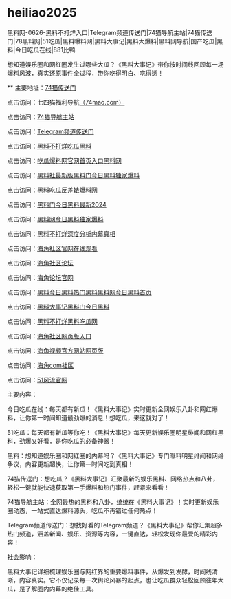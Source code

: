 # heiliao2025
黑料网-0626-黑料不打烊入口|Telegram频道传送门|74猫导航主站|74猫传送门|78黑料网|51吃瓜|黑料曝料网|黑料大事记|黑料大爆料|黑料网导航|国产吃瓜|黑料|今日吃瓜在线|881比鸭

想知道娱乐圈和网红圈发生过哪些大瓜？《黑料大事记》带你按时间线回顾每一场爆料风波，真实还原事件全过程，带你吃得明白、吃得透！

** 主要地址：<a href="https://74mao.com/">74猫传送门</a>

点击访问：七四猫福利导航<a href="https://74mao.com/">（74mao.com）</a>

点击访问：<a href="https://74mao.com/">74猫导航主站</a>

点击访问：<a href="https://74mao.com/">Telegram频道传送门</a>

点击访问：<a href="https://heiliao476.pages.dev/">黑料不打烊吃瓜黑料</a>

点击访问：<a href="https://heiliao738.pages.dev/">吃瓜爆料网官网首页入口黑料网</a>

点击访问：<a href="https://heiliao4876.pages.dev/">黑料社最新版黑料门今日黑料独家爆料</a>

点击访问：<a href="https://heiliao823.pages.dev/">黑料吃瓜反差婊爆料网</a>

点击访问：<a href="https://heiliao785.pages.dev/">黑料门今日黑料最新2024</a>

点击访问：<a href="https://heiliao485.pages.dev/">黑料网今日黑料独家爆料</a>

点击访问：<a href="https://heiliao829.pages.dev/">黑料不打烊深度分析内幕真相</a>

点击访问：<a href="https://hj-538.pages.dev/">海角社区官网在线观看</a>

点击访问：<a href="https://hj-540.pages.dev/">海角社区论坛</a>

点击访问：<a href="https://hj-554.pages.dev/">海角论坛官网</a>

点击访问：<a href="https://heiliao828.pages.dev/">黑料今日黑料热门黑料黑料网今日黑料首页</a>

点击访问：<a href="https://heiliao291.pages.dev/">黑料大事记黑料门今日黑料</a>

点击访问：<a href="https://heiliao283.pages.dev/">黑料不打烊黑料吃瓜网</a>

点击访问：<a href="https://hj-528.pages.dev/">海角社区网页版入口</a>

点击访问：<a href="https://hj-525.pages.dev/">海角视频官方网站网页版</a>

点击访问：<a href="https://hj-524.pages.dev/">海角com社区</a>

点击访问：<a href="https://hj-520.pages.dev/">51风流官网</a>

主要内容：

今日吃瓜在线：每天都有新瓜！《黑料大事记》实时更新全网娱乐八卦和网红爆料，让你第一时间知道最劲爆的消息！想吃瓜，来这就对了！

51吃瓜：每天都有新瓜等你吃！《黑料大事记》每天更新娱乐圈明星绯闻和网红黑料，劲爆又好看，是你吃瓜的必备神器！

黑料：想知道娱乐圈和网红圈的内幕吗？《黑料大事记》专门曝料明星绯闻和网络争议，内容更新超快，让你第一时间吃到真相！

74猫传送门：想吃瓜？《黑料大事记》汇聚最新的娱乐黑料、网络热点和八卦，轻松一键就能快速获取第一手爆料和热门事件，赶紧来看看！

74猫导航主站：全网最热的黑料和八卦，统统在《黑料大事记》！实时更新娱乐圈动态，一站式直达爆料源头，吃瓜不再错过任何热点！

Telegram频道传送门：想找好看的Telegram频道？《黑料大事记》帮你汇集超多热门频道，涵盖新闻、娱乐、资源等内容，一键直达，轻松发现你最爱的精彩内容！

社会影响：

黑料大事记详细梳理娱乐圈与网红界的重要爆料事件，从爆发到发酵，时间线清晰，内容真实。它不仅记录每一次舆论风暴的起点，也让吃瓜群众轻松回顾往年大瓜，是了解圈内内幕的绝佳工具。

<span style="display:none;">[Canonical link](https://github.com/boo20250626/tai07）</span>
